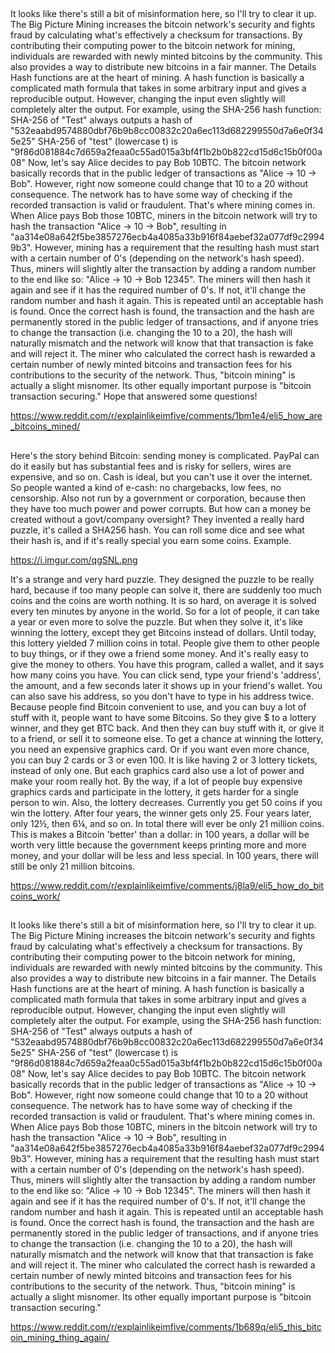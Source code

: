 ##

It looks like there's still a bit of misinformation here, so I'll try to clear it up. The Big Picture Mining increases the bitcoin network's security and fights fraud by calculating what's effectively a checksum for transactions. By contributing their computing power to the bitcoin network for mining, individuals are rewarded with newly minted bitcoins by the community. This also provides a way to distribute new bitcoins in a fair manner. The Details Hash functions are at the heart of mining. A hash function is basically a complicated math formula that takes in some arbitrary input and gives a reproducible output. However, changing the input even slightly will completely alter the output. For example, using the SHA-256 hash function: SHA-256 of "Test" always outputs a hash of "532eaabd9574880dbf76b9b8cc00832c20a6ec113d682299550d7a6e0f345e25" SHA-256 of "test" (lowercase t) is "9f86d081884c7d659a2feaa0c55ad015a3bf4f1b2b0b822cd15d6c15b0f00a08" Now, let's say Alice decides to pay Bob 10BTC. The bitcoin network basically records that in the public ledger of transactions as "Alice -> 10 -> Bob". However, right now someone could change that 10 to a 20 without consequence. The network has to have some way of checking if the recorded transaction is valid or fraudulent. That's where mining comes in. When Alice pays Bob those 10BTC, miners in the bitcoin network will try to hash the transaction "Alice -> 10 -> Bob", resulting in "aa314e08a642f5be3857276ecb4a4085a33b916f84aebef32a077df9c29949b3". However, mining has a requirement that the resulting hash must start with a certain number of 0's (depending on the network's hash speed). Thus, miners will slightly alter the transaction by adding a random number to the end like so: "Alice -> 10 -> Bob 12345". The miners will then hash it again and see if it has the required number of 0's. If not, it'll change the random number and hash it again. This is repeated until an acceptable hash is found. Once the correct hash is found, the transaction and the hash are permanently stored in the public ledger of transactions, and if anyone tries to change the transaction (i.e. changing the 10 to a 20), the hash will naturally mismatch and the network will know that that transaction is fake and will reject it. The miner who calculated the correct hash is rewarded a certain number of newly minted bitcoins and transaction fees for his contributions to the security of the network. Thus, "bitcoin mining" is actually a slight misnomer. Its other equally important purpose is "bitcoin transaction securing." Hope that answered some questions!

https://www.reddit.com/r/explainlikeimfive/comments/1bm1e4/eli5_how_are_bitcoins_mined/

##

Here's the story behind Bitcoin: sending money is complicated. PayPal can do it easily but has substantial fees and is risky for sellers, wires are expensive, and so on. Cash is ideal, but you can't use it over the internet. So people wanted a kind of e-cash: no chargebacks, low fees, no censorship. Also not run by a government or corporation, because then they have too much power and power corrupts.
But how can a money be created without a govt/company oversight? They invented a really hard puzzle, it's called a SHA256 hash. You can roll some dice and see what their hash is, and if it's really special you earn some coins. Example.

https://i.imgur.com/qgSNL.png

It's a strange and very hard puzzle. They designed the puzzle to be really hard, because if too many people can solve it, there are suddenly too much coins and the coins are worth nothing. It is so hard, on average it is solved every ten minutes by anyone in the world. So for a lot of people, it can take a year or even more to solve the puzzle. But when they solve it, it's like winning the lottery, except they get Bitcoins instead of dollars.
Until today, this lottery yielded 7 million coins in total. People give them to other people to buy things, or if they owe a friend some money. And it's really easy to give the money to others. You have this program, called a wallet, and it says how many coins you have. You can click send, type your friend's 'address', the amount, and a few seconds later it shows up in your friend's wallet. You can also save his address, so you don't have to type in his address twice.
Because people find Bitcoin convenient to use, and you can buy a lot of stuff with it, people want to have some Bitcoins. So they give $ to a lottery winner, and they get BTC back. And then they can buy stuff with it, or give it to a friend, or sell it to someone else.
To get a chance at winning the lottery, you need an expensive graphics card. Or if you want even more chance, you can buy 2 cards or 3 or even 100. It is like having 2 or 3 lottery tickets, instead of only one. But each graphics card also use a lot of power and make your room really hot.
By the way, if a lot of people buy expensive graphics cards and participate in the lottery, it gets harder for a single person to win. Also, the lottery decreases. Currently you get 50 coins if you win the lottery. After four years, the winner gets only 25. Four years later, only 12½, then 6¼, and so on. In total there will ever be only 21 million coins. This is makes a Bitcoin 'better' than a dollar: in 100 years, a dollar will be worth very little because the government keeps printing more and more money, and your dollar will be less and less special. In 100 years, there will still be only 21 million bitcoins.

https://www.reddit.com/r/explainlikeimfive/comments/j8la9/eli5_how_do_bitcoins_work/

##

It looks like there's still a bit of misinformation here, so I'll try to clear it up.
The Big Picture
Mining increases the bitcoin network's security and fights fraud by calculating what's effectively a checksum for transactions. By contributing their computing power to the bitcoin network for mining, individuals are rewarded with newly minted bitcoins by the community. This also provides a way to distribute new bitcoins in a fair manner.
The Details
Hash functions are at the heart of mining. A hash function is basically a complicated math formula that takes in some arbitrary input and gives a reproducible output. However, changing the input even slightly will completely alter the output. For example, using the SHA-256 hash function:
SHA-256 of "Test" always outputs a hash of "532eaabd9574880dbf76b9b8cc00832c20a6ec113d682299550d7a6e0f345e25"
SHA-256 of "test" (lowercase t) is "9f86d081884c7d659a2feaa0c55ad015a3bf4f1b2b0b822cd15d6c15b0f00a08"
Now, let's say Alice decides to pay Bob 10BTC. The bitcoin network basically records that in the public ledger of transactions as "Alice -> 10 -> Bob". However, right now someone could change that 10 to a 20 without consequence. The network has to have some way of checking if the recorded transaction is valid or fraudulent. That's where mining comes in.
When Alice pays Bob those 10BTC, miners in the bitcoin network will try to hash the transaction "Alice -> 10 -> Bob", resulting in "aa314e08a642f5be3857276ecb4a4085a33b916f84aebef32a077df9c29949b3". However, mining has a requirement that the resulting hash must start with a certain number of 0's (depending on the network's hash speed). Thus, miners will slightly alter the transaction by adding a random number to the end like so: "Alice -> 10 -> Bob 12345". The miners will then hash it again and see if it has the required number of 0's. If not, it'll change the random number and hash it again. This is repeated until an acceptable hash is found.
Once the correct hash is found, the transaction and the hash are permanently stored in the public ledger of transactions, and if anyone tries to change the transaction (i.e. changing the 10 to a 20), the hash will naturally mismatch and the network will know that that transaction is fake and will reject it. The miner who calculated the correct hash is rewarded a certain number of newly minted bitcoins and transaction fees for his contributions to the security of the network.
Thus, "bitcoin mining" is actually a slight misnomer. Its other equally important purpose is "bitcoin transaction securing."

https://www.reddit.com/r/explainlikeimfive/comments/1b689q/eli5_this_bitcoin_mining_thing_again/
